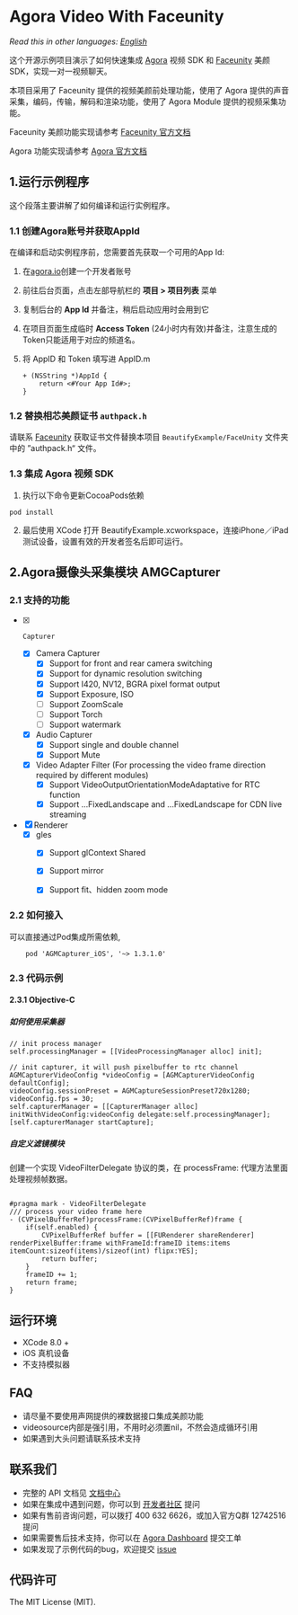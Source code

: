 # Agora Video With Faceunity

*Read this in other languages: [English](README.md)*

这个开源示例项目演示了如何快速集成 [Agora](www.agora.io) 视频 SDK 和 [Faceunity](http://www.faceunity.com) 美颜 SDK，实现一对一视频聊天。

本项目采用了 Faceunity 提供的视频美颜前处理功能，使用了 Agora 提供的声音采集，编码，传输，解码和渲染功能，使用了 Agora Module 提供的视频采集功能。

Faceunity 美颜功能实现请参考 [Faceunity 官方文档](http://www.faceunity.com/docs_develop/#/markdown/integrate/introduction)

Agora 功能实现请参考 [Agora 官方文档](https://docs.agora.io/cn/Interactive%20Broadcast/API%20Reference/oc/docs/headers/Agora-Objective-C-API-Overview.html)

## 1.运行示例程序

这个段落主要讲解了如何编译和运行实例程序。

### 1.1 创建Agora账号并获取AppId

在编译和启动实例程序前，您需要首先获取一个可用的App Id:

1. 在[agora.io](https://dashboard.agora.io/signin/)创建一个开发者账号
2. 前往后台页面，点击左部导航栏的 **项目 > 项目列表** 菜单
3. 复制后台的 **App Id** 并备注，稍后启动应用时会用到它
4. 在项目页面生成临时 **Access Token** (24小时内有效)并备注，注意生成的Token只能适用于对应的频道名。

5. 将 AppID 和 Token 填写进 AppID.m

    ```
    + (NSString *)AppId {
        return <#Your App Id#>;
    }
    ```

### 1.2 替换相芯美颜证书 `authpack.h`
请联系 [Faceunity](http://www.faceunity.com) 获取证书文件替换本项目 `BeautifyExample/FaceUnity` 文件夹中的 ”authpack.h“ 文件。

### 1.3 集成 Agora 视频 SDK

1. 执行以下命令更新CocoaPods依赖

```
pod install
```
  
2. 最后使用 XCode 打开 BeautifyExample.xcworkspace，连接iPhone／iPad 测试设备，设置有效的开发者签名后即可运行。



## 2.Agora摄像头采集模块 AMGCapturer
### 2.1 支持的功能
- [x]     Capturer
    - [x] Camera Capturer
        - [x] Support for front and rear camera switching
        - [x] Support for dynamic resolution switching
        - [x] Support I420, NV12, BGRA pixel format output
        - [x] Support Exposure, ISO
        - [ ] Support ZoomScale
        - [ ] Support Torch
        - [ ] Support watermark
    - [x] Audio Capturer
        - [x] Support single and double channel
        - [x] Support Mute
    - [x]  Video Adapter Filter (For processing the video frame direction required by different modules)
        - [x] Support VideoOutputOrientationModeAdaptative for RTC function
        - [x] Support ...FixedLandscape and ...FixedLandscape for CDN live streaming
- [x] Renderer
    - [x] gles
        - [x] Support glContext Shared
        - [x] Support mirror
        - [x] Support fit、hidden zoom mode


  
### 2.2 如何接入
可以直接通过Pod集成所需依赖,

```
    pod 'AGMCapturer_iOS', '~> 1.3.1.0'
```
        

### 2.3 代码示例 

#### 2.3.1 Objective-C

##### 如何使用采集器

```objc
// init process manager
self.processingManager = [[VideoProcessingManager alloc] init];

// init capturer, it will push pixelbuffer to rtc channel
AGMCapturerVideoConfig *videoConfig = [AGMCapturerVideoConfig defaultConfig];
videoConfig.sessionPreset = AGMCaptureSessionPreset720x1280;
videoConfig.fps = 30;
self.capturerManager = [[CapturerManager alloc] initWithVideoConfig:videoConfig delegate:self.processingManager];
[self.capturerManager startCapture];
```


##### 自定义滤镜模块

创建一个实现 VideoFilterDelegate 协议的类，在 processFrame: 代理方法里面处理视频帧数据。

```objc

#pragma mark - VideoFilterDelegate
/// process your video frame here
- (CVPixelBufferRef)processFrame:(CVPixelBufferRef)frame {
    if(self.enabled) {
        CVPixelBufferRef buffer = [[FURenderer shareRenderer] renderPixelBuffer:frame withFrameId:frameID items:items itemCount:sizeof(items)/sizeof(int) flipx:YES];
        return buffer;
    }
    frameID += 1;
    return frame;
}

```

## 运行环境
* XCode 8.0 +
* iOS 真机设备
* 不支持模拟器

## FAQ
- 请尽量不要使用声网提供的裸数据接口集成美颜功能
- videosource内部是强引用，不用时必须置nil，不然会造成循环引用
- 如果遇到大头问题请联系技术支持

## 联系我们

- 完整的 API 文档见 [文档中心](https://docs.agora.io/cn/)
- 如果在集成中遇到问题，你可以到 [开发者社区](https://dev.agora.io/cn/) 提问
- 如果有售前咨询问题，可以拨打 400 632 6626，或加入官方Q群 12742516 提问
- 如果需要售后技术支持，你可以在 [Agora Dashboard](https://dashboard.agora.io) 提交工单
- 如果发现了示例代码的bug，欢迎提交 [issue](https://github.com/AgoraIO/Agora-Video-With-FaceUnity-iOS/issues)

## 代码许可

The MIT License (MIT).


